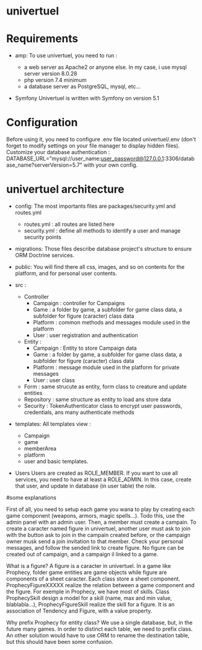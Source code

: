 # univertuel

# Requirements

* amp:
To use univertuel, you need to run :  
     * a web server as Apache2 or anyone else. In my case, i use mysql server version 8.0.28  
     * php version 7.4 minimum  
     * a database server as PostgreSQL, mysql, etc...  

* Symfony
Univertuel is written with Symfony on version 5.1


# Configuration

Before using it, you need to configure .env file located univertuel/.env (don't forget to modify settings on your file manager to display hidden files).
Customize your database authentication : DATABASE_URL="mysql://user_name:user_password@127.0.0.1:3306/database_name?serverVersion=5.7" with your own config.

# univertuel architecture

* config: 
The most importants files are packages/security.yml and routes.yml 
	* routes.yml : all routes are listed here
	* security.yml : define all methods to identify a user and manage security points
	
* migrations:
Those files describe database project's structure to ensure ORM Doctrine services.

* public:
You will find there all css, images, and so on contents for the platform, and for personal user contents.

* src : 
	* Controller
		* Campaign : controller for Campaigns 
		* Game : a folder by game, a subfolder for game class data, a subfolder for figure (caracter) class data 
		* Platform : common methods and messages module used in the platform
		* User : user registration and authentication 
	* Entity : 
		* Campaign : Entity to store Campaign data 
		* Game : a folder by game, a subfolder for game class data, a subfolder for figure (caracter) class data 
		* Platform : message module used in the platform for private messages
		* User : user class 
	* Form : same strucute as entity, form class to creature and update entities
	* Repository : same structure as entity to load ans store data 
	* Security : TokenAuthenticator class to encrypt user passwords, credentials, ans many authenticate methods  

* templates:
All templates view :
	* Campaign
	* game
	* memberArea
	* platform
	* user
and basic templates.

* Users
Users are created as ROLE_MEMBER. If you want to use all services, you need to have at least a ROLE_ADMIN. In this case, create that user, and update in database
(in user table) the role.

#some explanations

First of all, you need to setup each game you wana to play by creating each game component (weapons, armors, magic spells...). Todo this, use the admin panel with an admin user.
Then, a member must create a campain. To create a caracter named figure in univertuel, another user must ask to join with the button ask to join in the campain created before, or the campaign owner musk send a join invitation to that member.
Check your personal messages, and follow the sended link to create figure. No figure can be created out of campaign, and a campaign il linked to a game.

What is a figure?
A figure is a caracter in univertuel. In a game like Prophecy, folder game entities are game objects while figure are components of a sheet caracter. Each class store a sheet component. ProphecyFigureXXXXX realize the relation between a game component and the figure.
For exemple in Prophecy, we have most of skills. Class ProphecySkill design a model for a skill (name, max and min value, blablabla...), ProphecyFigureSkill realize the skill for a figure. It is an association of Tendency and Figure, with a value property.

Why prefix Prophecy for entity class?
We use a single database, but, in the future many games. In order to distinct each table, we need to prefix class. An other solution would have to use ORM to rename the destination table, but this should have been some confusion.    
						




  
	
	
	
	